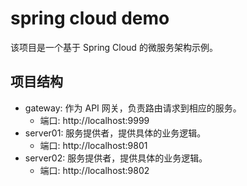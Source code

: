 # spring cloud demo

该项目是一个基于 Spring Cloud 的微服务架构示例。

## 项目结构

- gateway: 作为 API 网关，负责路由请求到相应的服务。
  - 端口: http://localhost:9999
- server01: 服务提供者，提供具体的业务逻辑。
  - 端口: http://localhost:9801
- server02: 服务提供者，提供具体的业务逻辑。
  - 端口: http://localhost:9802
